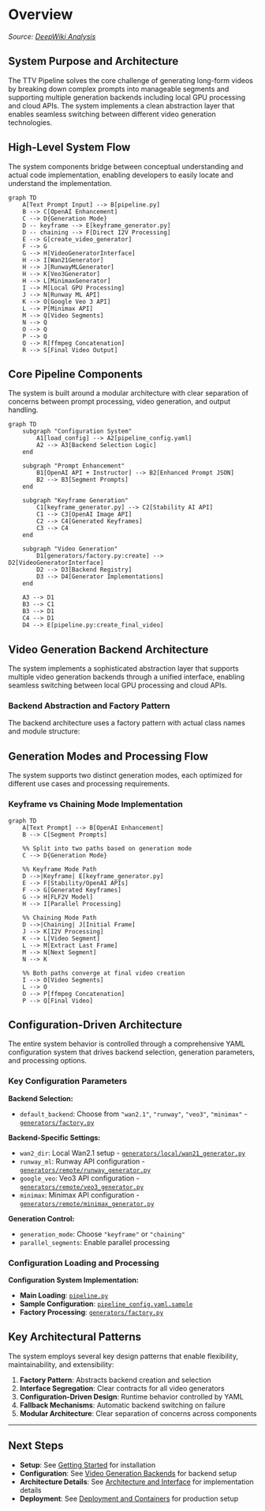 # Overview

*Source: [DeepWiki Analysis](https://deepwiki.com/trilogy-group/ttv-pipeline/1-overview)*

## System Purpose and Architecture

The TTV Pipeline solves the core challenge of generating long-form videos by breaking down complex prompts into manageable segments and supporting multiple generation backends including local GPU processing and cloud APIs. The system implements a clean abstraction layer that enables seamless switching between different video generation technologies.

## High-Level System Flow

The system components bridge between conceptual understanding and actual code implementation, enabling developers to easily locate and understand the implementation.

```mermaid
graph TD
    A[Text Prompt Input] --> B[pipeline.py]
    B --> C[OpenAI Enhancement]
    C --> D{Generation Mode}
    D -- keyframe --> E[keyframe_generator.py]
    D -- chaining --> F[Direct I2V Processing]
    E --> G[create_video_generator]
    F --> G
    G --> H[VideoGeneratorInterface]
    H --> I[Wan21Generator]
    H --> J[RunwayMLGenerator]
    H --> K[Veo3Generator]
    H --> L[MinimaxGenerator]
    I --> M[Local GPU Processing]
    J --> N[Runway ML API]
    K --> O[Google Veo 3 API]
    L --> P[Minimax API]
    M --> Q[Video Segments]
    N --> Q
    O --> Q
    P --> Q
    Q --> R[ffmpeg Concatenation]
    R --> S[Final Video Output]
```

## Core Pipeline Components

The system is built around a modular architecture with clear separation of concerns between prompt processing, video generation, and output handling.

```mermaid
graph TD
    subgraph "Configuration System"
        A1[load_config] --> A2[pipeline_config.yaml]
        A2 --> A3[Backend Selection Logic]
    end
    
    subgraph "Prompt Enhancement"
        B1[OpenAI API + Instructor] --> B2[Enhanced Prompt JSON]
        B2 --> B3[Segment Prompts]
    end
    
    subgraph "Keyframe Generation"
        C1[keyframe_generator.py] --> C2[Stability AI API]
        C1 --> C3[OpenAI Image API]
        C2 --> C4[Generated Keyframes]
        C3 --> C4
    end
    
    subgraph "Video Generation"
        D1[generators/factory.py:create] --> D2[VideoGeneratorInterface]
        D2 --> D3[Backend Registry]
        D3 --> D4[Generator Implementations]
    end
    
    A3 --> D1
    B3 --> C1
    B3 --> D1
    C4 --> D1
    D4 --> E[pipeline.py:create_final_video]
```

## Video Generation Backend Architecture

The system implements a sophisticated abstraction layer that supports multiple video generation backends through a unified interface, enabling seamless switching between local GPU processing and cloud APIs.

### Backend Abstraction and Factory Pattern

The backend architecture uses a factory pattern with actual class names and module structure:


## Generation Modes and Processing Flow

The system supports two distinct generation modes, each optimized for different use cases and processing requirements.

### Keyframe vs Chaining Mode Implementation

```mermaid
graph TD
    A[Text Prompt] --> B[OpenAI Enhancement]
    B --> C[Segment Prompts]
    
    %% Split into two paths based on generation mode
    C --> D{Generation Mode}
    
    %% Keyframe Mode Path
    D -->|Keyframe| E[keyframe_generator.py]
    E --> F[Stability/OpenAI APIs]
    F --> G[Generated Keyframes]
    G --> H[FLF2V Model]
    H --> I[Parallel Processing]
    
    %% Chaining Mode Path
    D -->|Chaining| J[Initial Frame]
    J --> K[I2V Processing]
    K --> L[Video Segment]
    L --> M[Extract Last Frame]
    M --> N[Next Segment]
    N --> K
    
    %% Both paths converge at final video creation
    I --> O[Video Segments]
    L --> O
    O --> P[ffmpeg Concatenation]
    P --> Q[Final Video]
```


## Configuration-Driven Architecture

The entire system behavior is controlled through a comprehensive YAML configuration system that drives backend selection, generation parameters, and processing options.

### Key Configuration Parameters

**Backend Selection:**
- `default_backend`: Choose from `"wan2.1"`, `"runway"`, `"veo3"`, `"minimax"` - [`generators/factory.py`](../generators/factory.py)

**Backend-Specific Settings:**
- `wan2_dir`: Local Wan2.1 setup - [`generators/local/wan21_generator.py`](../generators/local/wan21_generator.py)
- `runway_ml`: Runway API configuration - [`generators/remote/runway_generator.py`](../generators/remote/runway_generator.py)
- `google_veo`: Veo3 API configuration - [`generators/remote/veo3_generator.py`](../generators/remote/veo3_generator.py)
- `minimax`: Minimax API configuration - [`generators/remote/minimax_generator.py`](../generators/remote/minimax_generator.py)

**Generation Control:**
- `generation_mode`: Choose `"keyframe"` or `"chaining"`
- `parallel_segments`: Enable parallel processing

### Configuration Loading and Processing

**Configuration System Implementation:**
- **Main Loading**: [`pipeline.py`](../pipeline.py)
- **Sample Configuration**: [`pipeline_config.yaml.sample`](../pipeline_config.yaml.sample)
- **Factory Processing**: [`generators/factory.py`](../generators/factory.py)

## Key Architectural Patterns

The system employs several key design patterns that enable flexibility, maintainability, and extensibility:

1. **Factory Pattern**: Abstracts backend creation and selection
2. **Interface Segregation**: Clear contracts for all video generators
3. **Configuration-Driven Design**: Runtime behavior controlled by YAML
4. **Fallback Mechanisms**: Automatic backend switching on failure
5. **Modular Architecture**: Clear separation of concerns across components

---

## Next Steps

- **Setup**: See [Getting Started](02-getting-started.md) for installation
- **Configuration**: See [Video Generation Backends](04-video-generation-backends.md) for backend setup
- **Architecture Details**: See [Architecture and Interface](05-architecture-and-interface.md) for implementation details
- **Deployment**: See [Deployment and Containers](08-deployment-and-containers.md) for production setup

